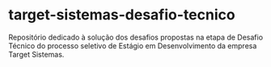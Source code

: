 # target-sistemas-desafio-tecnico
Repositório dedicado à solução dos desafios propostas na etapa de Desafio Técnico do processo seletivo de Estágio em Desenvolvimento da empresa Target Sistemas.
